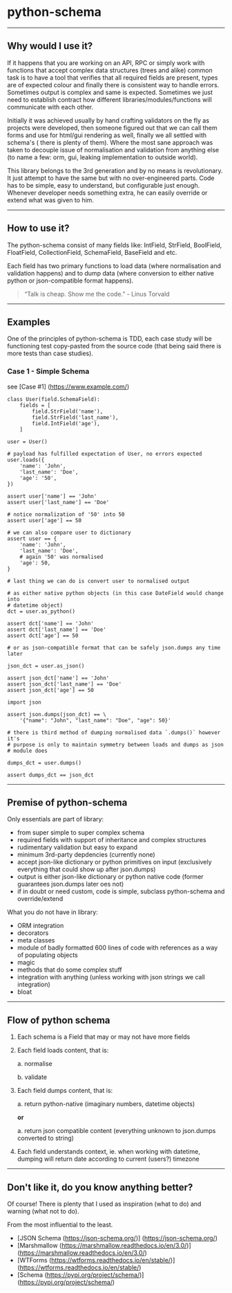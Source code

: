 # python-schema

---
## Why would I use it?

If it happens that you are working on an API, RPC or simply work with functions
that accept complex data structures (trees and alike) common task is to have a
tool that verifies that all required fields are present, types are of expected
colour and finally there is consistent way to handle errors. Sometimes output
is complex and same is expected. Sometimes we just need to establish contract
how different libraries/modules/functions will communicate with each other.

Initially it was achieved usually by hand crafting validators on the fly as
projects were developed, then someone figured out that we can call them forms
and use for html/gui rendering as well, finally we all settled with schema's (
there is plenty of them). Where the most sane approach was taken to decouple
issue of normalisation and validation from anything else (to name a few: orm,
gui, leaking implementation to outside world).

This library belongs to the 3rd generation and by no means is revolutionary. It
just attempt to have the same but with no over-engineered parts. Code has to be
simple, easy to understand, but configurable just enough. Whenever developer
needs something extra, he can easily override or extend what was given to him.

---
## How to use it?

The python-schema consist of many fields like: IntField, StrField, BoolField,
FloatField, CollectionField, SchemaField, BaseField and etc.

Each field has two primary functions to load data (where normalisation and
validation happens) and to dump data (where conversion to either native python
or json-compatible format happens).

> “Talk is cheap. Show me the code.” - Linus Torvald

---
## Examples

One of the principles of python-schema is TDD, each case study will be functioning test copy-pasted from the source code (that being said there is more tests than case studies).

### Case 1 - Simple Schema
see [Case #1] (https://www.example.com/)


    class User(field.SchemaField):
        fields = [
            field.StrField('name'),
            field.StrField('last_name'),
            field.IntField('age'),
        ]

    user = User()

    # payload has fulfilled expectation of User, no errors expected
    user.loads({
        'name': 'John',
        'last_name': 'Doe',
        'age': '50',
    })

    assert user['name'] == 'John'
    assert user['last_name'] == 'Doe'

    # notice normalization of '50' into 50
    assert user['age'] == 50

    # we can also compare user to dictionary
    assert user == {
        'name': 'John',
        'last_name': 'Doe',
        # again '50' was normalised
        'age': 50,
    }

    # last thing we can do is convert user to normalised output

    # as either native python objects (in this case DateField would change into
    # datetime object)
    dct = user.as_python()

    assert dct['name'] == 'John'
    assert dct['last_name'] == 'Doe'
    assert dct['age'] == 50

    # or as json-compatible format that can be safely json.dumps any time later

    json_dct = user.as_json()

    assert json_dct['name'] == 'John'
    assert json_dct['last_name'] == 'Doe'
    assert json_dct['age'] == 50

    import json

    assert json.dumps(json_dct) == \
        '{"name": "John", "last_name": "Doe", "age": 50}'

    # there is third method of dumping normalised data `.dumps()` however it's
    # purpose is only to maintain symmetry between loads and dumps as json
    # module does

    dumps_dct = user.dumps()

    assert dumps_dct == json_dct

---
## Premise of python-schema

Only essentials are part of library:

* from super simple to super complex schema
* required fields with support of inheritance and complex structures
* rudimentary validation but easy to expand
* minimum 3rd-party depdencies (currently none)
* accept json-like dictionary or python primitives on input (exclusively everything that could show up after json.dumps)
* output is either json-like dictionary or python native code (former guarantees json.dumps later oes not)
* if in doubt or need custom, code is simple, subclass python-schema and override/extend

What you do not have in library:

* ORM integration
* decorators
* meta classes
* module of badly formatted 600 lines of code with references as a way of populating objects
* magic
* methods that do some complex stuff
* integration with anything (unless working with json strings we call integration)
* bloat

---
## Flow of python schema

1. Each schema is a Field that may or may not have more fields
2. Each field loads content, that is:

    a. normalise

    b. validate

3. Each field dumps content, that is:

    a. return python-native (imaginary numbers, datetime objects)

    **or**

    a. return json compatible content (everything unknown to json.dumps converted to string)

4. Each field understands context, ie. when working with datetime, dumping will return date according to current (users?) timezone

---
## Don't like it, do you know anything better?

Of course! There is plenty that I used as inspiration (what to do) and warning
(what not to do).

From the most influential to the least.

* [JSON Schema (https://json-schema.org/)] (https://json-schema.org/)
* [Marshmallow (https://marshmallow.readthedocs.io/en/3.0/)] (https://marshmallow.readthedocs.io/en/3.0/)
* [WTForms (https://wtforms.readthedocs.io/en/stable/)] (https://wtforms.readthedocs.io/en/stable/)
* [Schema (https://pypi.org/project/schema/)] (https://pypi.org/project/schema/)

